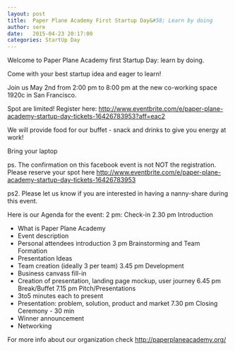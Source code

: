 ```yaml
---
layout: post
title:  Paper Plane Academy First Startup Day&#58; Learn by doing
author: sere
date:   2015-04-23 20:17:00
categories: StartUp Day
---
```


Welcome to Paper Plane Academy first Startup Day: learn by doing. 

Come with your best startup idea and eager to learn! 

Join us May 2nd from 2:00 pm to 8:00 pm at the new co-working space 1920c in San Francisco.

Spot are limited! Register here: 
http://www.eventbrite.com/e/paper-plane-academy-startup-day-tickets-16426783953?aff=eac2

We will provide food for our buffet - snack and drinks to give you energy at work!

Bring your laptop 

ps. The confirmation on this facebook event is not NOT the registration. Please reserve your spot here http://www.eventbrite.com/e/paper-plane-academy-startup-day-tickets-16426783953

ps2. Please let us know if you are interested in having a nanny-share during this event.

Here is our Agenda for the event:
2 pm: Check-in 
2.30 pm Introduction 
- What is Paper Plane Academy
- Event description 
- Personal attendees introduction 
3 pm Brainstorming and Team Formation 
- Presentation Ideas
- Team creation (ideally 3 per team)
3.45 pm Development 
- Business canvass fill-in 
- Creation of presentation, landing page mockup, user journey
6.45 pm Break/Buffet 
7.15 pm Pitch/Presentations 
- 3to5 minutes each to present
- Presentation: problem, solution, product and market
7.30 pm Closing Ceremony - 30 min
- Winner announcement
- Networking

For more info about our organization check http://paperplaneacademy.org/
